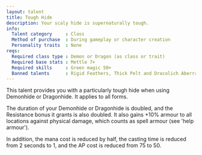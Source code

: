 ```yaml
---
layout: talent
title: Tough Hide
description: Your scaly hide is supernaturally tough.
info:
  Talent category     : Class
  Method of purchase  : During gameplay or character creation
  Personality traits  : None
reqs:
  Required class type : Demon or Dragon (as class or trait)
  Required base stats : Mettle 7+
  Required skills     : Green magic 50+
  Banned talents      : Rigid Feathers, Thick Pelt and Dracolich Aberration
---
```


This talent provides you with a particularly tough hide when using Demonhide or Dragonhide. It applies to all forms.

The duration of your Demonhide or Dragonhide is doubled, and the Resistance bonus it grants is also doubled. It also gains +10% armour to all locations against physical damage, which counts as spell armour (see 'help armour').

In addition, the mana cost is reduced by half, the casting time is reduced from 2 seconds to 1, and the AP cost is reduced from 75 to 50.